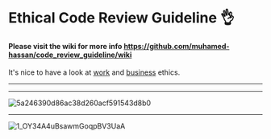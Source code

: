 # Ethical Code Review Guideline 👌

#### Please visit the wiki for more info https://github.com/muhamed-hassan/code_review_guideline/wiki

It's nice to have a look at [work](https://en.wikipedia.org/wiki/Work_ethic) and [business](https://en.wikipedia.org/wiki/Business_ethics) ethics.

***
***

![5a246390d86ac38d260acf591543d8b0](https://user-images.githubusercontent.com/17825804/219570479-e3b62618-15e3-4ea3-8bb8-3bf969587f8b.jpg)

***

![1_OY34A4uBsawmGoqpBV3UaA](https://user-images.githubusercontent.com/17825804/219570503-5aba919c-02ee-4b5e-b2ab-27cb42d7b9a7.png)

